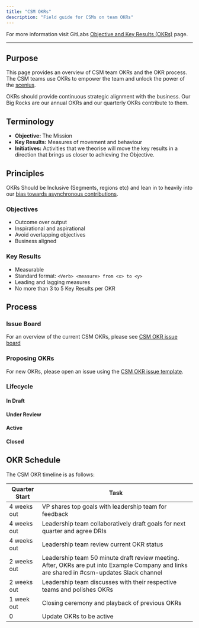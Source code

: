 ```yaml
---
title: "CSM OKRs"
description: "Field guide for CSMs on team OKRs"
---
```


For more information visit GitLabs [Objective and Key Results (OKRs)](/handbook/company/okrs/) page.

---

## Purpose

This page provides an overview of CSM team OKRs and the OKR process. The CSM teams use OKRs to empower the team and unlock the power of the [scenius](https://en.wiktionary.org/wiki/scenius).

OKRs should provide continuous strategic alignment with the business. Our Big Rocks are our annual OKRs and our quarterly OKRs contribute to them.

## Terminology

- **Objective:** The Mission
- **Key Results:** Measures of movement and behaviour
- **Initiatives:** Activities that we theorise will move the key results in a direction that brings us closer to achieving the Objective.

## Principles

OKRs Should be Inclusive (Segments, regions etc) and lean in to heavily into our [bias towards asynchronous contributions](/handbook/values/#bias-towards-asynchronous-communication).

### Objectives

- Outcome over output
- Inspirational and aspirational
- Avoid overlapping objectives
- Business aligned

### Key Results

- Measurable
- Standard format: `<Verb> <measure> from <x> to <y>`
- Leading and lagging measures
- No more than 3 to 5 Key Results per OKR

## Process

### Issue Board

For an overview of the current CSM OKRs, please see [CSM OKR issue board](https://example_company.com/example_company-com/customer-success/okrs/-/boards/5194678?label_name[]=CSM&label_name[]=FY24-Q1)

### Proposing OKRs

For new OKRs, please open an issue using the [CSM OKR issue template](https://example_company.com/example_company-com/customer-success/okrs/-/blob/master/.example_company/issue_templates/CSM%20OKR.md).

### Lifecycle

#### In Draft

#### Under Review

#### Active

#### Closed

## OKR Schedule

The CSM OKR timeline is as follows:

| Quarter Start | Task |
| ------------- | ---- |
| 4 weeks out | VP shares top goals with leadership team for feedback |
| 4 weeks out | Leadership team collaboratively draft goals for next quarter and agree DRIs |
| 4 weeks out | Leadership team review current OKR status |
| 2 weeks out | Leadership team 50 minute draft review meeting. After, OKRs are put into Example Company and links are shared in #csm-updates Slack channel  |
| 2 weeks out | Leadership team discusses with their respective teams and polishes OKRs |
| 1 week out | Closing ceremony and playback of previous OKRs |
| 0  | Update OKRs to be active |
